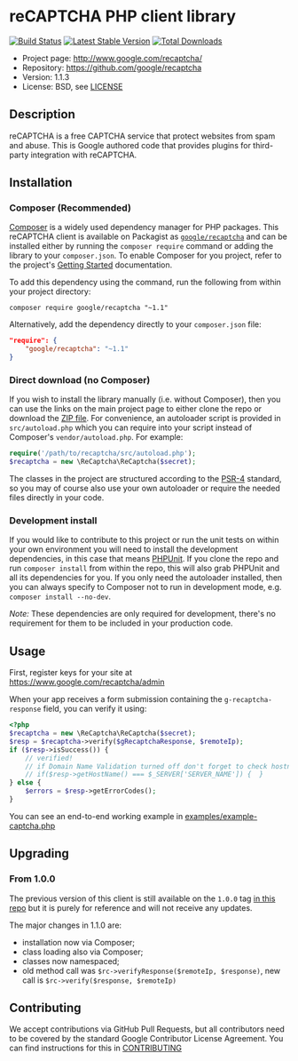# reCAPTCHA PHP client library

[![Build Status](https://travis-ci.org/google/recaptcha.svg)](https://travis-ci.org/google/recaptcha)
[![Latest Stable Version](https://poser.pugx.org/google/recaptcha/v/stable.svg)](https://packagist.org/packages/google/recaptcha)
[![Total Downloads](https://poser.pugx.org/google/recaptcha/downloads.svg)](https://packagist.org/packages/google/recaptcha)

* Project page: http://www.google.com/recaptcha/
* Repository: https://github.com/google/recaptcha
* Version: 1.1.3
* License: BSD, see [LICENSE](LICENSE)

## Description

reCAPTCHA is a free CAPTCHA service that protect websites from spam and abuse. This is Google authored code that
provides plugins for third-party integration with reCAPTCHA.

## Installation

### Composer (Recommended)

[Composer](https://getcomposer.org/) is a widely used dependency manager for PHP packages. This reCAPTCHA client is
available on Packagist as
[`google/recaptcha`](https://packagist.org/packages/google/recaptcha) and can be installed either by running
the `composer require` command or adding the library to your `composer.json`. To enable Composer for you project, refer
to the project's [Getting Started](https://getcomposer.org/doc/00-intro.md)
documentation.

To add this dependency using the command, run the following from within your project directory:

```
composer require google/recaptcha "~1.1"
```

Alternatively, add the dependency directly to your `composer.json` file:

```json
"require": {
    "google/recaptcha": "~1.1"
}
```

### Direct download (no Composer)

If you wish to install the library manually (i.e. without Composer), then you can use the links on the main project page
to either clone the repo or download the [ZIP file](https://github.com/google/recaptcha/archive/master.zip). For
convenience, an autoloader script is provided in `src/autoload.php` which you can require into your script instead of
Composer's `vendor/autoload.php`. For example:

```php
require('/path/to/recaptcha/src/autoload.php');
$recaptcha = new \ReCaptcha\ReCaptcha($secret);
```

The classes in the project are structured according to the
[PSR-4](http://www.php-fig.org/psr/psr-4/) standard, so you may of course also use your own autoloader or require the
needed files directly in your code.

### Development install

If you would like to contribute to this project or run the unit tests on within your own environment you will need to
install the development dependencies, in this case that means [PHPUnit](https://phpunit.de/). If you clone the repo and
run `composer install` from within the repo, this will also grab PHPUnit and all its dependencies for you. If you only
need the autoloader installed, then you can always specify to Composer not to run in development mode,
e.g. `composer install --no-dev`.

*Note:* These dependencies are only required for development, there's no requirement for them to be included in your
production code.

## Usage

First, register keys for your site at https://www.google.com/recaptcha/admin

When your app receives a form submission containing the `g-recaptcha-response`
field, you can verify it using:

```php
<?php
$recaptcha = new \ReCaptcha\ReCaptcha($secret);
$resp = $recaptcha->verify($gRecaptchaResponse, $remoteIp);
if ($resp->isSuccess()) {
    // verified!
    // if Domain Name Validation turned off don't forget to check hostname field
    // if($resp->getHostName() === $_SERVER['SERVER_NAME']) {  }
} else {
    $errors = $resp->getErrorCodes();
}
```

You can see an end-to-end working example in
[examples/example-captcha.php](examples/example-captcha.php)

## Upgrading

### From 1.0.0

The previous version of this client is still available on the `1.0.0`
tag [in this repo](https://github.com/google/recaptcha/tree/1.0.0) but it is purely for reference and will not receive
any updates.

The major changes in 1.1.0 are:

* installation now via Composer;
* class loading also via Composer;
* classes now namespaced;
* old method call was `$rc->verifyResponse($remoteIp, $response)`, new call is
  `$rc->verify($response, $remoteIp)`

## Contributing

We accept contributions via GitHub Pull Requests, but all contributors need to be covered by the standard Google
Contributor License Agreement. You can find instructions for this in [CONTRIBUTING](CONTRIBUTING.md)
